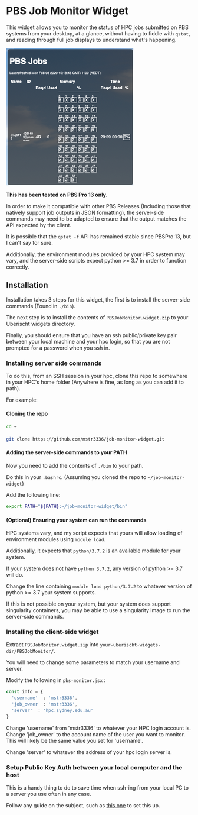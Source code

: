 # PBS Job Monitor Widget

This widget allows you to monitor the status of HPC jobs submitted on PBS 
systems from your desktop, at a glance, without having to fiddle with `qstat`,
and reading through full job displays to understand what's happening. 

![Full Size Screenshot](screenshot_full.png)

__This has been tested on PBS Pro 13 only.__

In order to make it compatible with other PBS Releases (Including those that
natively support job outputs in JSON formatting), the server-side commands may
need to be adapted to ensure that the output matches the API expected by the client.

It is possible that the `qstat -f` API has remained stable since PBSPro 13, but
I can't say for sure.

Additionally, the environment modules provided by your HPC system may vary, and 
the server-side scripts expect python >= 3.7 in order to function correctly. 

## Installation

Installation takes 3 steps for this widget, the first is to install the server-side commands (Found in `./bin`). 

The next step is to install the contents of `PBSJobMonitor.widget.zip` to your Uberischt widgets directory.

Finally, you should ensure that you have an ssh public/private key pair between
your local machine and your hpc login, so that you are not prompted for a password when you ssh in.

### Installing server side commands

To do this, from an SSH session in your hpc, clone this repo to somewhere in your
HPC's home folder (Anywhere is fine, as long as you can add it to path).

For example:

#### Cloning the repo

```bash
cd ~

git clone https://github.com/mstr3336/job-monitor-widget.git
```

#### Adding the server-side commands to your PATH

Now you need to add the contents of `./bin` to your path. 

Do this in your `.bashrc`. (Assuming you cloned the repo to 
`~/job-monitor-widget`)

Add the following line:

```bash
export PATH="${PATH}:~/job-monitor-widget/bin"
```

#### (Optional) Ensuring your system can run the commands

HPC systems vary, and my script expects that yours will allow loading of 
environment modules using `module load`. 

Additionally, it expects that `python/3.7.2` is an available module for your system.

If your system does not have `python 3.7.2`, any version of python >= 3.7 will do.

Change the line containing `module load python/3.7.2` to whatever version of python >= 3.7 your system supports. 

If this is not possible on your system, but your system does support singularity containers, you may be able to use a singularity image to run the server-side commands.

### Installing the client-side widget

Extract `PBSJobMonitor.widget.zip` into `your-uberischt-widgets-dir/PBSJobMonitor/`. 

You will need to change some parameters to match your username and server.

Modify the following in `pbs-monitor.jsx` :

```js
const info = {
  'username'  : 'mstr3336',
  'job_owner' : 'mstr3336',
  'server'  : 'hpc.sydney.edu.au'
}
```
Change 'username' from 'mstr3336' to whatever your HPC login account is. 
Change 'job_owner' to the account name of the user you want to monitor. 
This will likely be the same value you set for 'username'.

Change 'server' to whatever the address of your hpc login server is.

### Setup Public Key Auth between your local computer and the host

This is a handy thing to do to save time when ssh-ing from your local PC to
a server you use often in any case. 

Follow any guide on the subject, such as [this one](https://www.linode.com/docs/security/authentication/use-public-key-authentication-with-ssh/) to set this up.

